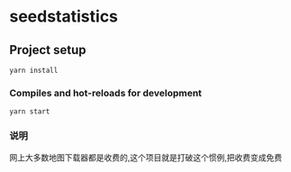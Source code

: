 # seedstatistics

## Project setup
```
yarn install
```

### Compiles and hot-reloads for development
```
yarn start
```


### 说明

网上大多数地图下载器都是收费的,这个项目就是打破这个惯例,把收费变成免费

